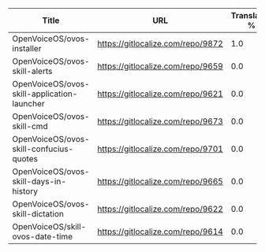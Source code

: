| Title | URL | Translated % | Total Chars | Total Words | Untranslated Chars | Untranslated Words | Translated Chars | Translated Words |
| --- | --- | --- | --- | --- | --- | --- | --- | --- |
| OpenVoiceOS/ovos-installer | https://gitlocalize.com/repo/9872 | 1.0 | 6650 | 1003 | 0 | 0 | 6650 | 1003 |
| OpenVoiceOS/ovos-skill-alerts | https://gitlocalize.com/repo/9659 | 0.0 | 6160 | 1045 | 6160 | 1045 | 0 | 0 |
| OpenVoiceOS/ovos-skill-application-launcher | https://gitlocalize.com/repo/9621 | 0.0 | 503 | 55 | 503 | 55 | 0 | 0 |
| OpenVoiceOS/ovos-skill-cmd | https://gitlocalize.com/repo/9673 | 0.0 | 37 | 2 | 37 | 2 | 0 | 0 |
| OpenVoiceOS/ovos-skill-confucius-quotes | https://gitlocalize.com/repo/9701 | 0.0 | 10458 | 1939 | 10458 | 1939 | 0 | 0 |
| OpenVoiceOS/ovos-skill-days-in-history | https://gitlocalize.com/repo/9665 | 0.0 | 10846463 | 1751649 | 10846463 | 1751649 | 0 | 0 |
| OpenVoiceOS/ovos-skill-dictation | https://gitlocalize.com/repo/9622 | 0.0 | 6654 | 951 | 6654 | 951 | 0 | 0 |
| OpenVoiceOS/skill-ovos-date-time | https://gitlocalize.com/repo/9614 | 0.0 | 10935 | 2073 | 10935 | 2073 | 0 | 0 |
